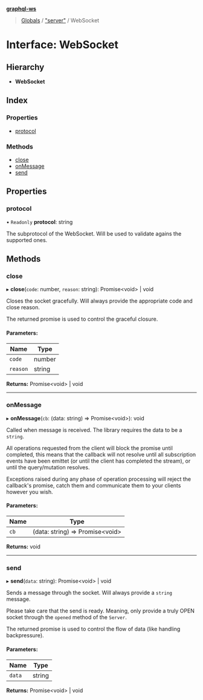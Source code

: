 **[graphql-ws](../README.md)**

> [Globals](../README.md) / ["server"](../modules/_server_.md) / WebSocket

# Interface: WebSocket

## Hierarchy

* **WebSocket**

## Index

### Properties

* [protocol](_server_.websocket.md#protocol)

### Methods

* [close](_server_.websocket.md#close)
* [onMessage](_server_.websocket.md#onmessage)
* [send](_server_.websocket.md#send)

## Properties

### protocol

• `Readonly` **protocol**: string

The subprotocol of the WebSocket. Will be used
to validate agains the supported ones.

## Methods

### close

▸ **close**(`code`: number, `reason`: string): Promise\<void> \| void

Closes the socket gracefully. Will always provide
the appropriate code and close reason.

The returned promise is used to control the graceful
closure.

#### Parameters:

Name | Type |
------ | ------ |
`code` | number |
`reason` | string |

**Returns:** Promise\<void> \| void

___

### onMessage

▸ **onMessage**(`cb`: (data: string) => Promise\<void>): void

Called when message is received. The library requires the data
to be a `string`.

All operations requested from the client will block the promise until
completed, this means that the callback will not resolve until all
subscription events have been emittet (or until the client has completed
the stream), or until the query/mutation resolves.

Exceptions raised during any phase of operation processing will
reject the callback's promise, catch them and communicate them
to your clients however you wish.

#### Parameters:

Name | Type |
------ | ------ |
`cb` | (data: string) => Promise\<void> |

**Returns:** void

___

### send

▸ **send**(`data`: string): Promise\<void> \| void

Sends a message through the socket. Will always
provide a `string` message.

Please take care that the send is ready. Meaning,
only provide a truly OPEN socket through the `opened`
method of the `Server`.

The returned promise is used to control the flow of data
(like handling backpressure).

#### Parameters:

Name | Type |
------ | ------ |
`data` | string |

**Returns:** Promise\<void> \| void
